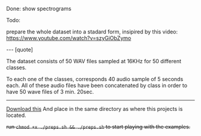 Done:
show spectrograms

Todo:

prepare the whole dataset into a stadard form, insipired by this video:
https://www.youtube.com/watch?v=szyGiObZymo

--- [quote]

The dataset consists of 50 WAV files sampled at 16KHz for 50 different
classes.

To each one of the classes, corresponds 40 audio sample of 5 seconds each.
All of these audio files have been concatenated by class in order to have
50 wave files of 3 min. 20sec.

---

[Download this](https://www.kaggle.com/mmoreaux/environmental-sound-classification-50)
And place in the same directory as where this projects is located.


~~run `chmod +x ./preps.sh && ./preps.sh` to start playing with the examples.~~